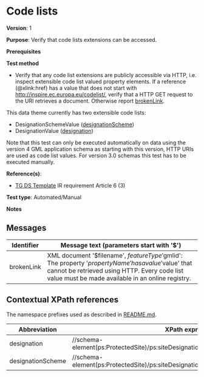# Code lists

**Version**: 1

**Purpose**: Verify that code lists extensions can be accessed.

**Prerequisites**

**Test method**

* Verify that any code list extensions are publicly accessible via HTTP, i.e. inspect extensible code list valued property elements. If a reference (@xlink:href) has a value that does not start with http://inspire.ec.europa.eu/codelist/, verify that a HTTP GET request to the URI retrieves a document. Otherwise report [brokenLink](#brokenLink).

This data theme currently has two extensible code lists:

* DesignationSchemeValue ([designationScheme](#designationScheme))
* DesignationValue ([designation](#designation))

Note that this test can only be executed automatically on data using the version 4 GML application schema as starting with this version, HTTP URIs are used as code list values. For version 3.0 schemas this test has to be executed manually.

**Reference(s)**: 

* [TG DS Template](http://inspire.ec.europa.eu/id/ats/data-ps/3.2/ps-ia/README#ref_TG_DS_tmpl) IR requirement Article 6 (3)

**Test type**: Automated/Manual

**Notes**

## Messages

Identifier  |  Message text (parameters start with '$')
---------------------------------------------------------- | -------------------------------------------------------------------------
brokenLink <a name="brokenLink"/>  |  XML document '$filename', $featureType '$gmlid': The property '$propertyName' has a value '$value' that cannot be retrieved using HTTP. Every code list value must be made available in an online registry. 

## Contextual XPath references

The namespace prefixes used as described in [README.md](http://inspire.ec.europa.eu/id/ats/data-ps/3.2/ps-p-as/README#namespaces).

Abbreviation                                               |  XPath expression
---------------------------------------------------------- | -------------------------------------------------------------------------
designation <a name="designation"></a> |  //schema-element(ps:ProtectedSite)/ps:siteDesignation/\*/ps:designation/@xlink:href
designationScheme <a name="designationScheme"></a> |  //schema-element(ps:ProtectedSite)/ps:siteDesignation/\*/ps:designationScheme/@xlink:href